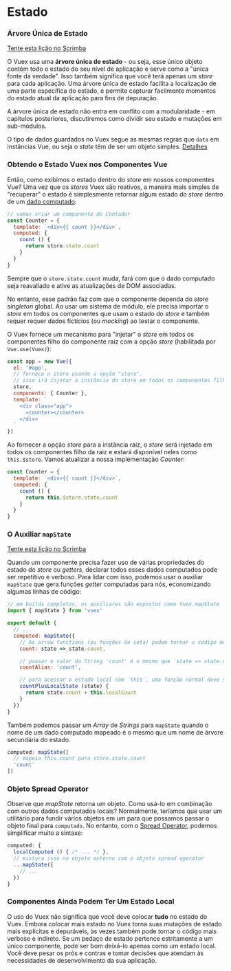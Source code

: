 # Estado

### Árvore Única de Estado

<div class="scrimba"><a href="https://scrimba.com/p/pnyzgAP/cWw3Zhb" target="_blank" rel="noopener noreferrer">Tente esta lição no Scrimba</a></div>

O Vuex usa uma **árvore única de estado** - ou seja, esse único objeto contém todo o estado do seu nível de aplicação e serve como a "única fonte da verdade". Isso também significa que você terá apenas um _store_ para cada aplicação. Uma árvore única de estado facilita a localização de uma parte específica do estado, e permite capturar facilmente momentos do estado atual da aplicação para fins de depuração.

A árvore única de estado não entra em conflito com a modularidade - em capítulos posteriores, discutiremos como dividir seu estado e mutações em sub-módulos.

O tipo de dados guardados no Vuex segue as mesmas regras que `data` em instâncias Vue, ou seja o _state_ têm de ser um objeto simples. [Detalhes](https://br.vuejs.org/v2/api/index.html#data)

### Obtendo o Estado Vuex nos Componentes Vue

Então, como exibimos o estado dentro do _store_ em nossos componentes Vue? Uma vez que os _stores_ Vuex são reativos, a maneira mais simples de "recuperar" o estado é simplesmente retornar algum estado do _store_ dentro de um [dado computado](https://br.vuejs.org/v2/guide/computed.html):

``` js
// vamos criar um componente de Contador
const Counter = {
  template: `<div>{{ count }}</div>`,
  computed: {
    count () {
      return store.state.count
    }
  }
}
```

Sempre que o `store.state.count` muda, fará com que o dado computado seja reavaliado e ative as atualizações de DOM associadas.

No entanto, esse padrão faz com que o componente dependa do _store_ _singleton_ global. Ao usar um sistema de módulo, ele precisa importar o _store_ em todos os componentes que usam o estado do _store_ e também requer requer dados fictícios (ou _mocking_) ao testar o componente.

O Vuex fornece um mecanismo para "injetar" o _store_ em todos os componentes filho do componente raiz com a opção _store_ (habilitada por `Vue.use(Vuex)`):

``` js
const app = new Vue({
  el: '#app',
  // fornece o store usando a opção "store".
  // isso irá injetar a instância do store em todos os componentes filhos.
  store,
  components: { Counter },
  template: `
    <div class="app">
      <counter></counter>
    </div>
  `
})
```

Ao fornecer a opção _store_ para a instância raiz, o _store_ será injetado em todos os componentes filho da raiz e estará disponível neles como `this.$store`. Vamos atualizar a nossa implementação _Counter_:

``` js
const Counter = {
  template: `<div>{{ count }}</div>`,
  computed: {
    count () {
      return this.$store.state.count
    }
  }
}
```

### O Auxiliar `mapState`

<div class="scrimba"><a href="https://scrimba.com/p/pnyzgAP/c8Pz7BSK" target="_blank" rel="noopener noreferrer">Tente esta lição no Scrimba</a></div>

Quando um componente precisa fazer uso de várias propriedades do estado do _store_ ou _getters_, declarar todos esses dados computados pode ser repetitivo e verboso. Para lidar com isso, podemos usar o auxiliar `mapState` que gera funções _getter_ computadas para nós, economizando algumas linhas de código:

``` js
// em builds completos, os auxiliares são expostos como Vuex.mapState
import { mapState } from 'vuex'

export default {
  // ...
  computed: mapState({
    // As arrow functions (ou funções de seta) podem tornar o código muito sucinto!
    count: state => state.count,

    // passar o valor da String 'count' é o mesmo que `state => state.count`
    countAlias: 'count',

    // para acessar o estado local com `this`, uma função normal deve ser usada
    countPlusLocalState (state) {
      return state.count + this.localCount
    }
  })
}
```

Também podemos passar um _Array_ de _Strings_ para `mapState` quando o nome de um dado computado mapeado é o mesmo que um nome de árvore secundária do estado.

``` js
computed: mapState([
  // mapeia this.count para store.state.count
  'count'
])
```

### Objeto Spread Operator

Observe que _mapState_ retorna um objeto. Como usá-lo em combinação com outros dados computados locais? Normalmente, teríamos que usar um utilitário para fundir vários objetos em um para que possamos passar o objeto final para `computado`. No entanto, com o [Spread Operator](https://github.com/tc39/proposal-object-rest-spread), podemos simplificar muito a sintaxe:

``` js
computed: {
  localComputed () { /* ... */ },
  // mistura isso no objeto externo com o objeto spread operator
  ...mapState({
    // ...
  })
}
```

### Componentes Ainda Podem Ter Um Estado Local

O uso do Vuex não significa que você deve colocar **tudo** no estado do Vuex. Embora colocar mais estado no Vuex torna suas mutações de estado mais explícitas e depuráveis, às vezes também pode tornar o código mais verboso e indireto. Se um pedaço de estado pertence estritamente a um único componente, pode ser bom deixá-lo apenas como um estado local. Você deve pesar os prós e contras e tomar decisões que atendam às necessidades de desenvolvimento da sua aplicação.
